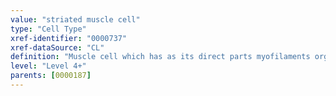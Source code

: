 ```yaml
---
value: "striated muscle cell"
type: "Cell Type"
xref-identifier: "0000737"
xref-dataSource: "CL"
definition: "Muscle cell which has as its direct parts myofilaments organized into sarcomeres."
level: "Level 4+"
parents: [0000187]
---
```


